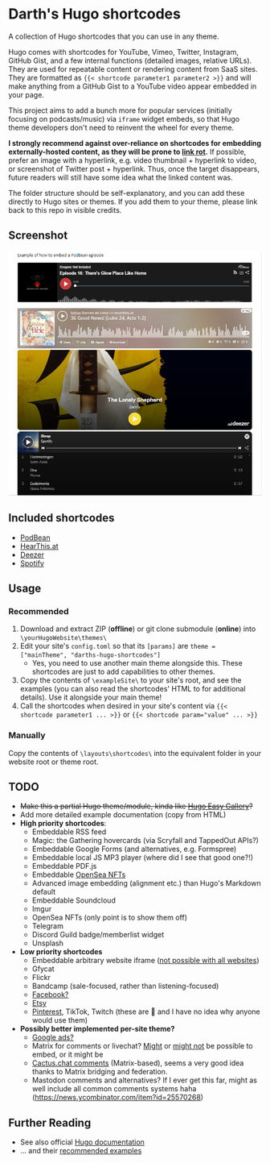 # Darth's Hugo shortcodes
A collection of Hugo shortcodes that you can use in any theme.

Hugo comes with shortcodes for YouTube, Vimeo, Twitter,  Instagram, GitHub Gist, and a few internal functions (detailed images, relative URLs). They are used for repeatable content or rendering content from SaaS sites. They are formatted as `{{< shortcode parameter1 parameter2 >}}` and will make anything from a GitHub Gist to a YouTube video appear embedded in your page.

This project aims to add a bunch more for popular services (initially focusing on podcasts/music) via `iframe` widget embeds, so that Hugo theme developers don't need to reinvent the wheel for every theme.

**I strongly recommend against over-reliance on shortcodes for embedding externally-hosted content, as they will be prone to [link rot](https://en.wikipedia.org/wiki/Link_rot).** If possible, prefer an image with a hyperlink, e.g. video thumbnail + hyperlink to video, or screenshot of Twitter post + hyperlink. Thus, once the target disappears, future readers will still have some idea what the linked content was. 

The folder structure should be self-explanatory, and you can add these directly to Hugo sites or themes. If you add them to your theme, please link back to this repo in visible credits.

## Screenshot
![screenshot](screenshot.png)

## Included shortcodes
- [PodBean](https://www.podbean.com/)
- [HearThis.at](https://hearthis.at/)
- [Deezer](https://www.deezer.com/br/)
- [Spotify](https://open.spotify.com/)

## Usage

### Recommended
1. Download and extract ZIP (**offline**) or git clone submodule (**online**) into `\yourHugoWebsite\themes\`
2. Edit your site's `config.toml` so that its `[params]` are `theme = ["mainTheme", "darths-hugo-shortcodes"]`
	- Yes, you need to use another main theme alongside this. These shortcodes are just to add capabilities to other themes.
3. Copy the contents of `\exampleSite\` to your site's root, and see the examples (you can also read the shortcodes' HTML to for additional details). Use it alongside your main theme!
4. Call the shortcodes when desired in your site's content via `{{< shortcode parameter1 ... >}}` or `{{< shortcode param="value" ... >}}`

### Manually
Copy the contents of `\layouts\shortcodes\` into the equivalent folder in your website root or theme root.

## TODO
- ~~Make this a partial Hugo theme/module, kinda like [Hugo Easy Gallery](https://github.com/Darthagnon/hugo-easy-gallery)?~~
- Add more detailed example documentation (copy from HTML)
- **High priority shortcodes**:
	- Embeddable RSS feed
	- Magic: the Gathering hovercards (via Scryfall and TappedOut APIs?)
	- Embeddable Google Forms (and alternatives, e.g. Formspree)
	- Embeddable local JS MP3 player (where did I see that good one?!)
	- Embeddable PDF.js
	- Embeddable [OpenSea NFTs](https://docs.opensea.io/docs/embeds)
	- Advanced image embedding (alignment etc.) than Hugo's Markdown default
	- Embeddable Soundcloud
	- Imgur
	- OpenSea NFTs (only point is to show them off)
	- Telegram
	- Discord Guild badge/memberlist widget
	- Unsplash
- **Low priority shortcodes**
	- Embeddable arbitrary website iframe ([not possible with all websites](https://stackoverflow.com/questions/7422300/checking-if-a-website-doesnt-permit-iframe-embed))
	- Gfycat
	- Flickr
	- Bandcamp (sale-focused, rather than listening-focused)
	- [Facebook?](https://developers.facebook.com/docs/plugins/)
	- [Etsy](https://www.etsy.com/widgets)
	- [Pinterest](https://developers.pinterest.com/tools/widget-builder/?), TikTok, Twitch (these are 💩 and I have no idea why anyone would use them)
- **Possibly better implemented per-site theme?**
	- [Google ads?](https://support.google.com/adsense/answer/9190028?hl=en)
	- Matrix for comments or livechat? [Might](https://live.hello-matrix.net/generate.html) or [might not](https://github.com/vector-im/element-web/issues/6078) be possible to embed, or it might be 
	- [Cactus.chat comments](https://cactus.chat/docs/integrations/hugo/) (Matrix-based), seems a very good idea thanks to Matrix bridging and federation.
	- Mastodon comments and alternatives? If I ever get this far, might as well include all common comments systems haha (https://news.ycombinator.com/item?id=25570268)

## Further Reading
- See also official [Hugo documentation](https://gohugobrasil.netlify.app/templates/shortcode-templates/)
- ... and their [recommended examples](https://github.com/spf13/spf13.com/tree/master/layouts/shortcodes)
